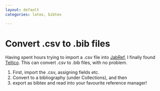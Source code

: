 ```yaml
---
layout: default
categories: latex, bibtex

---
```


# Convert .csv to .bib files

Having spent hours trying to import a .csv file into [JabRef](http://jabref.sourceforge.net/), I finally found [Tellico](http://tellico-project.org/). This can convert .csv to .bib files, with no problem. 

 1. First, import the .csv, assigning fields etc. 
 2. Convert to a bibliography (under Collections), and then
 3. export as bibtex and read into your favourite reference manager!


